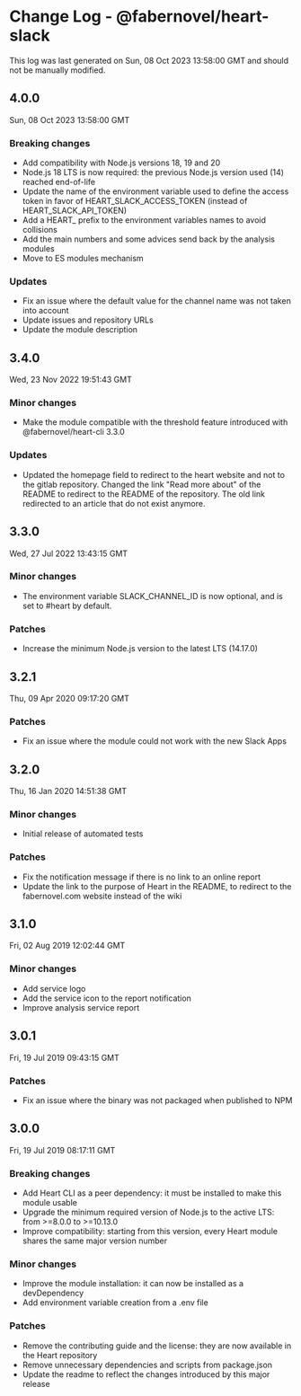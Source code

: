 # Change Log - @fabernovel/heart-slack

This log was last generated on Sun, 08 Oct 2023 13:58:00 GMT and should not be manually modified.

## 4.0.0
Sun, 08 Oct 2023 13:58:00 GMT

### Breaking changes

- Add compatibility with Node.js versions 18, 19 and 20
- Node.js 18 LTS is now required: the previous Node.js version used (14) reached end-of-life
- Update the name of the environment variable used to define the access token in favor of HEART_SLACK_ACCESS_TOKEN (instead of HEART_SLACK_API_TOKEN)
- Add a HEART_ prefix to the environment variables names to avoid collisions
- Add the main numbers and some advices send back by the analysis modules
- Move to ES modules mechanism

### Updates

- Fix an issue where the default value for the channel name was not taken into account
- Update issues and repository URLs
- Update the module description

## 3.4.0
Wed, 23 Nov 2022 19:51:43 GMT

### Minor changes

- Make the module compatible with the threshold feature introduced with @fabernovel/heart-cli 3.3.0

### Updates

- Updated the homepage field to redirect to the heart website and not to the gitlab repository. Changed the link "Read more about" of the README to redirect to the README of the repository. The old link redirected to an article that do not exist anymore.

## 3.3.0
Wed, 27 Jul 2022 13:43:15 GMT

### Minor changes

- The environment variable SLACK_CHANNEL_ID is now optional, and is set to #heart by default.

### Patches

- Increase the minimum Node.js version to the latest LTS (14.17.0)

## 3.2.1
Thu, 09 Apr 2020 09:17:20 GMT

### Patches

- Fix an issue where the module could not work with the new Slack Apps

## 3.2.0
Thu, 16 Jan 2020 14:51:38 GMT

### Minor changes

- Initial release of automated tests

### Patches

- Fix the notification message if there is no link to an online report
- Update the link to the purpose of Heart in the README, to redirect to the fabernovel.com website instead of the wiki

## 3.1.0
Fri, 02 Aug 2019 12:02:44 GMT

### Minor changes

- Add service logo
- Add the service icon to the report notification
- Improve analysis service report

## 3.0.1
Fri, 19 Jul 2019 09:43:15 GMT

### Patches

- Fix an issue where the binary was not packaged when published to NPM

## 3.0.0
Fri, 19 Jul 2019 08:17:11 GMT

### Breaking changes

- Add Heart CLI as a peer dependency: it must be installed to make this module usable
- Upgrade the minimum required version of Node.js to the active LTS: from >=8.0.0 to >=10.13.0
- Improve compatibility: starting from this version, every Heart module shares the same major version number

### Minor changes

- Improve the module installation: it can now be installed as a devDependency
- Add environment variable creation from a .env file

### Patches

- Remove the contributing guide and the license: they are now available in the Heart repository
- Remove unnecessary dependencies and scripts from package.json
- Update the readme to reflect the changes introduced by this major release

